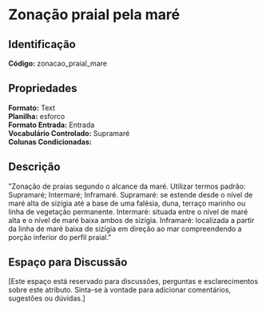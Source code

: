 # Zonação praial pela maré

## Identificação
**Código:** zonacao_praial_mare

## Propriedades
**Formato:** Text  
**Planilha:** esforco  
**Formato Entrada:** Entrada  
**Vocabulário Controlado:** Supramaré  
**Colunas Condicionadas:**   

## Descrição
"Zonação de praias segundo o alcance da maré. Utilizar termos padrão: Supramaré; Intermaré; Inframaré. Supramaré: se estende desde o nível de maré alta de sizígia até a base de uma falésia, duna, terraço marinho ou linha de vegetação permanente. Intermaré: situada entre o nível de maré alta e o nível de maré baixa ambos de sizígia. Inframaré: localizada a partir da linha de maré baixa de sizígia em direção ao mar compreendendo a porção inferior do perfil praial."

## Espaço para Discussão
[Este espaço está reservado para discussões, perguntas e esclarecimentos sobre este atributo. Sinta-se à vontade para adicionar comentários, sugestões ou dúvidas.]
